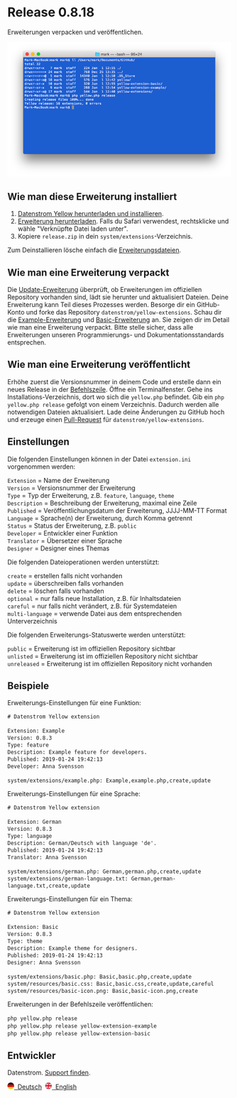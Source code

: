 Release 0.8.18
==============
Erweiterungen verpacken und veröffentlichen.

<p align="center"><img src="release-screenshot.png?raw=true" alt="Bildschirmfoto"></p>

## Wie man diese Erweiterung installiert

1. [Datenstrom Yellow herunterladen und installieren](https://github.com/datenstrom/yellow/).
2. [Erweiterung herunterladen](https://github.com/datenstrom/yellow-extensions/raw/master/zip/release.zip). Falls du Safari verwendest, rechtsklicke und wähle "Verknüpfte Datei laden unter".
3. Kopiere `release.zip` in dein `system/extensions`-Verzeichnis.

Zum Deinstallieren lösche einfach die [Erweiterungsdateien](extension.ini).

## Wie man eine Erweiterung verpackt

Die [Update-Erweiterung](https://github.com/datenstrom/yellow-extensions/tree/master/features/update/README-de.md) überprüft, ob Erweiterungen im offiziellen Repository vorhanden sind, lädt sie herunter und aktualisiert Dateien. Deine Erweiterung kann Teil dieses Prozesses werden. Besorge dir ein GitHub-Konto und forke das Repository `datenstrom/yellow-extensions`. Schau dir die [Example-Erweiterung](https://github.com/schulle4u/yellow-extension-example) und [Basic-Erweiterung](https://github.com/schulle4u/yellow-extension-basic) an. Sie zeigen dir im Detail wie man eine Erweiterung verpackt. Bitte stelle sicher, dass alle Erweiterungen unseren Programmierungs- und Dokumentationsstandards entsprechen.

## Wie man eine Erweiterung veröffentlicht

Erhöhe zuerst die Versionsnummer in deinem Code und erstelle dann ein neues Release in der [Befehlszeile](https://github.com/datenstrom/yellow-extensions/tree/master/features/command/README-de.md). Öffne ein Terminalfenster. Gehe ins Installations-Verzeichnis, dort wo sich die `yellow.php` befindet. Gib ein `php yellow.php release` gefolgt von einem Verzeichnis. Dadurch werden alle notwendigen Dateien aktualisiert. Lade deine Änderungen zu GitHub hoch und erzeuge einen [Pull-Request](https://help.github.com/en/github/collaborating-with-issues-and-pull-requests/creating-a-pull-request-from-a-fork) für `datenstrom/yellow-extensions`.

## Einstellungen

Die folgenden Einstellungen können in der Datei `extension.ini` vorgenommen werden:

`Extension` = Name der Erweiterung  
`Version` = Versionsnummer der Erweiterung  
`Type` = Typ der Erweiterung, z.B. `feature`, `language`, `theme`  
`Description` = Beschreibung der Erweiterung, maximal eine Zeile  
`Published` = Veröffentlichungsdatum der Erweiterung, JJJJ-MM-TT Format  
`Language` = Sprache(n) der Erweiterung, durch Komma getrennt  
`Status` = Status der Erweiterung, z.B. `public`  
`Developer` = Entwickler einer Funktion  
`Translator` = Übersetzer einer Sprache  
`Designer` = Designer eines Themas  

Die folgenden Dateioperationen werden unterstützt:

`create` = erstellen falls nicht vorhanden  
`update` = überschreiben falls vorhanden  
`delete` = löschen falls vorhanden  
`optional` = nur falls neue Installation, z.B. für Inhaltsdateien  
`careful` = nur falls nicht verändert, z.B. für Systemdateien  
`multi-language` = verwende Datei aus dem entsprechenden Unterverzeichnis  

Die folgenden Erweiterungs-Statuswerte werden unterstützt:

`public` = Erweiterung ist im offiziellen Repository sichtbar  
`unlisted` = Erweiterung ist im offiziellen Repository nicht sichtbar  
`unreleased` = Erweiterung ist im offiziellen Repository nicht vorhanden  

## Beispiele

Erweiterungs-Einstellungen für eine Funktion:

~~~
# Datenstrom Yellow extension

Extension: Example
Version: 0.8.3
Type: feature
Description: Example feature for developers.
Published: 2019-01-24 19:42:13
Developer: Anna Svensson

system/extensions/example.php: Example,example.php,create,update
~~~

Erweiterungs-Einstellungen für eine Sprache:

~~~
# Datenstrom Yellow extension

Extension: German
Version: 0.8.3
Type: language
Description: German/Deutsch with language 'de'.
Published: 2019-01-24 19:42:13
Translator: Anna Svensson

system/extensions/german.php: German,german.php,create,update
system/extensions/german-language.txt: German,german-language.txt,create,update
~~~

Erweiterungs-Einstellungen für ein Thema:

~~~
# Datenstrom Yellow extension

Extension: Basic
Version: 0.8.3
Type: theme
Description: Example theme for designers.
Published: 2019-01-24 19:42:13
Designer: Anna Svensson

system/extensions/basic.php: Basic,basic.php,create,update
system/resources/basic.css: Basic,basic.css,create,update,careful
system/resources/basic-icon.png: Basic,basic-icon.png,create
~~~

Erweiterungen in der Befehlszeile veröffentlichen:

`php yellow.php release`  
`php yellow.php release yellow-extension-example`  
`php yellow.php release yellow-extension-basic`  

## Entwickler

Datenstrom. [Support finden](https://datenstrom.se/de/yellow/help/).

<p>
<a href="README-de.md"><img src="https://raw.githubusercontent.com/datenstrom/yellow-extensions/master/features/help/language-de.png" width="15" height="15" alt="Deutsch">&nbsp; Deutsch</a>&nbsp;
<a href="README.md"><img src="https://raw.githubusercontent.com/datenstrom/yellow-extensions/master/features/help/language-en.png" width="15" height="15" alt="English">&nbsp; English</a>&nbsp;
</p>
